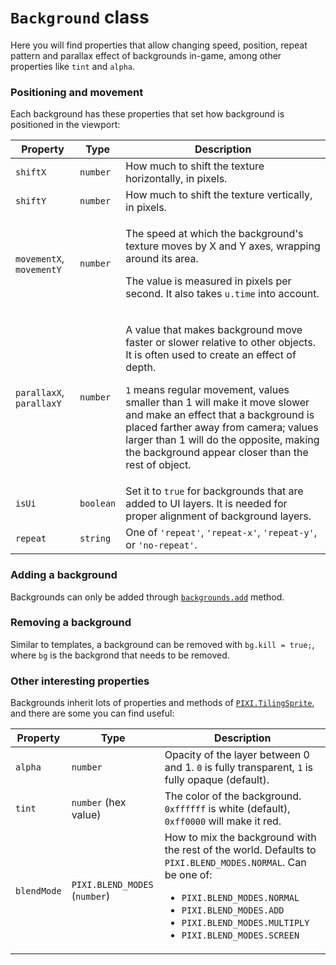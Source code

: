 # `Background` class

Here you will find properties that allow changing speed, position, repeat pattern and parallax effect of backgrounds in-game, among other properties like `tint` and `alpha`.

### Positioning and movement

Each background has these properties that set how background is positioned in the viewport:

Property | Type | Description
-|-|-
`shiftX` | `number` | How much to shift the texture horizontally, in pixels.
`shiftY` | `number` | How much to shift the texture vertically, in pixels.
`movementX`, `movementY` | `number` | <p>The speed at which the background's texture moves by X and Y axes, wrapping around its area.</p><p>The value is measured in pixels per second. It also takes `u.time` into account.</p>
`parallaxX`, `parallaxY` | `number` | <p>A value that makes background move faster or slower relative to other objects. It is often used to create an effect of depth.</p><p>`1` means regular movement, values smaller than 1 will make it move slower and make an effect that a background is placed farther away from camera; values larger than 1 will do the opposite, making the background appear closer than the rest of object.</p>
`isUi` | `boolean` | Set it to `true` for backgrounds that are added to UI layers. It is needed for proper alignment of background layers.
`repeat` | `string` | One of `'repeat'`, `'repeat-x'`, `'repeat-y'`, or `'no-repeat'`.

### Adding a background

Backgrounds can only be added through [`backgrounds.add`](./backgrounds.md#backgrounds-add-texname-frame-depth-container) method.

### Removing a background

Similar to templates, a background can be removed with `bg.kill = true;`, where `bg` is the backgrond that needs to be removed.

### Other interesting properties

Backgrounds inherit lots of properties and methods of [`PIXI.TilingSprite`](https://pixijs.download/release/docs/PIXI.TilingSprite.html), and there are some you can find useful:

Property | Type | Description
-|-|-
`alpha` | `number` | Opacity of the layer between 0 and 1. `0` is fully transparent, `1` is fully opaque (default).
`tint` | `number` (hex value) | The color of the background. `0xffffff` is white (default), `0xff0000` will make it red.
`blendMode` | `PIXI.BLEND_MODES` (`number`) | How to mix the background with the rest of the world. Defaults to `PIXI.BLEND_MODES.NORMAL`. Can be one of: <ul><li>`PIXI.BLEND_MODES.NORMAL`</li> <li>`PIXI.BLEND_MODES.ADD`</li> <li>`PIXI.BLEND_MODES.MULTIPLY`</li><li>`PIXI.BLEND_MODES.SCREEN`</li></ul>